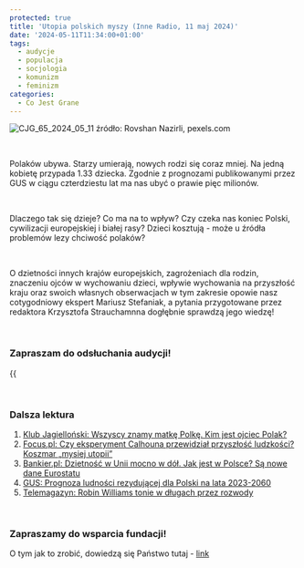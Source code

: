 ```yaml
---
protected: true
title: 'Utopia polskich myszy (Inne Radio, 11 maj 2024)'
date: '2024-05-11T11:34:00+01:00'
tags:
  - audycje
  - populacja
  - socjologia
  - komunizm
  - feminizm
categories:
  - Co Jest Grane
---
```


![CJG_65_2024_05_11](/uploads/CJG_65_2024_05_11.jpg)
źródło: Rovshan Nazirli, pexels.com

<br>

Polaków ubywa. Starzy umierają, nowych rodzi się coraz mniej. Na jedną kobietę przypada 1.33 dziecka. Zgodnie z prognozami publikowanymi przez GUS w ciągu czterdziestu lat ma nas ubyć o prawie pięc milionów.

<br>

Dlaczego tak się dzieje? Co ma na to wpływ? Czy czeka nas koniec Polski, cywilizacji europejskiej i białej rasy? Dzieci kosztują - może u źródła problemów lezy chciwość polaków?

<br>

O dzietności innych krajów europejskich, zagrożeniach dla rodzin, znaczeniu ojców w wychowaniu dzieci, wpływie wychowania na przyszłość kraju oraz swoich własnych obserwacjach w tym zakresie opowie nasz cotygodniowy ekspert Mariusz Stefaniak, a pytania przygotowane przez redaktora Krzysztofa Strauchamnna dogłębnie sprawdzą jego wiedzę! 

<br>

### Zapraszam do odsłuchania audycji!

{{<audio src="audio/LONG CJG_65_2024_05_11.mp3" caption="Zapis audycji CJG, publikowanej na łamach Innego Radia Głuchołazy w dniu 11 maja 2024">}}

<br>
 
### Dalsza lektura

1. [Klub Jagielloński: Wszyscy znamy matkę Polkę. Kim jest ojciec Polak?](https://klubjagiellonski.pl/2024/05/04/wszyscy-znamy-matke-polke-kim-jest-ojciec-polak/)
2. [Focus.pl: Czy eksperyment Calhouna przewidział przyszłość ludzkości? Koszmar „mysiej utopii”](https://www.focus.pl/artykul/eksperyment-calhouna-na-czym-polegal-i-co-nam-mowi-o-ludzkosci)
3. [Bankier.pl: Dzietność w Unii mocno w dół. Jak jest w Polsce? Są nowe dane Eurostatu](https://www.bankier.pl/wiadomosc/Dzietnosc-w-Unii-mocno-w-dol-Jak-jest-w-Polsce-Sa-nowe-dane-Eurostatu-8707254.html)
4. [GUS: Prognoza ludności rezydującej dla Polski na lata 2023-2060](https://stat.gov.pl/obszary-tematyczne/ludnosc/prognoza-ludnosci/prognoza-ludnosci-rezydujacej-dla-polski-na-lata-2023-2060-poziom-powiaty,12,1.html)
5. [Telemagazyn: Robin Williams tonie w długach przez rozwody
](https://telemagazyn.pl/robin-williams-tonie-w-dlugach-przez-rozwody/ar/c11-16634873)

<br>

### Zapraszamy do wsparcia fundacji!
O tym jak to zrobić, dowiedzą się Państwo tutaj - [link](https://audycje.com.pl/posts/wsparcie/)